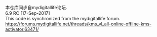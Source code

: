本仓库同步自mydigitallife论坛.  
6.9 RC [17-Sep-2017]  
This code is synchronized from the mydigitallife forum.  
https://forums.mydigitallife.net/threads/kms_vl_all-online-offline-kms-activator.63471/  
